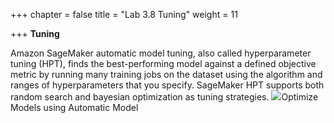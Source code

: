 +++
chapter = false
title = "Lab 3.8 Tuning"
weight = 11

+++
**Tuning**

Amazon SageMaker automatic model tuning, also called hyperparameter tuning (HPT), finds the best-performing model against a defined objective metric by running many training jobs on the dataset using the algorithm and ranges of hyperparameters that you specify. SageMaker HPT supports both random search and bayesian optimization as tuning strategies.
![](/images/tuning.png)Optimize Models using Automatic Model 